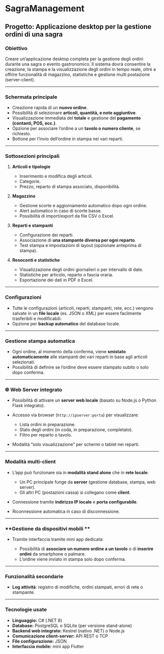 # SagraManagement

##  **Progetto: Applicazione desktop per la gestione ordini di una sagra**

###  **Obiettivo**

Creare un’applicazione desktop completa per la gestione degli ordini durante una sagra o evento gastronomico.
Il sistema dovrà consentire la creazione, la stampa e la visualizzazione degli ordini in tempo reale, oltre a offrire funzionalità di magazzino, statistiche e gestione multi postazione (server-client).

---

###  **Schermata principale**

* Creazione rapida di un **nuovo ordine**.
* Possibilità di selezionare **articoli, quantità, e note aggiuntive**.
* Visualizzazione immediata del **totale** e gestione del **pagamento (contanti, POS, ecc.)**.
* Opzione per associare l’ordine a un **tavolo o numero cliente**, se richiesto.
* Bottone per l’invio dell’ordine in stampa nei vari reparti.

---

###  **Sottosezioni principali**

1. **Articoli e tipologie**

   * Inserimento e modifica degli articoli.
   * Categorie.
   * Prezzo, reparto di stampa associato, disponibilità.

2. **Magazzino**

   * Gestione scorte e aggiornamento automatico dopo ogni ordine.
   * Alert automatico in caso di scorte basse.
   * Possibilità di import/export da file CSV o Excel.

3. **Reparti e stampanti**

   * Configurazione dei reparti.
   * Associazione di **una stampante diversa per ogni reparto**.
   * Test stampa e impostazioni di layout (opzionale anteprima di stampa).

4. **Resoconti e statistiche**

   * Visualizzazione degli ordini giornalieri o per intervallo di date.
   * Statistiche per articolo, reparto o fascia oraria.
   * Esportazione dei dati in PDF o Excel.

---

###  **Configurazioni**

* Tutte le configurazioni (articoli, reparti, stampanti, rete, ecc.) vengono salvate in un **file locale** (es. JSON o XML) per essere facilmente trasferibili e modificabili.
* Opzione per **backup automatico** del database locale.

---

### **Gestione stampa automatica**

* Ogni ordine, al momento della conferma, viene **smistato automaticamente** alle stampanti dei vari reparti in base agli articoli selezionati.
* Possibilità di definire se l’ordine deve essere stampato subito o solo dopo conferma.

---

### 🌐 **Web Server integrato**

* Possibilità di attivare un **server web locale** (basato su Node.js o Python Flask integrato).
* Accesso via browser (`http://ipserver:porta`) per visualizzare:

  * Lista ordini in preparazione.
  * Stato degli ordini (in coda, in preparazione, completato).
  * Filtro per reparto o tavolo.
* Modalità “solo visualizzazione” per schermi o tablet nei reparti.

---

### **Modalità multi-client**

* L’app può funzionare sia in **modalità stand alone** che in **rete locale**:

  * Un PC principale funge da **server** (gestione database, stampa, web server).
  * Gli altri PC (postazioni cassa) si collegano come **client**.
* Connessione tramite **indirizzo IP locale** e **porta configurabile**.
* Riconnessione automatica in caso di disconnessione.

---

###  **Gestione da dispositivi mobili **

* Tramite interfaccia tramite mini app dedicata:

  * Possibilità di **associare un numero ordine a un tavolo** o di **inserire ordini** da smartphone o palmare.
  * L’ordine viene inviato in stampa solo dopo conferma.

---

###  **Funzionalità secondarie**

* **Log attività**: registro di modifiche, ordini stampati, errori di rete o stampante.

---

###  **Tecnologie usate**

* **Linguaggio:** C# (.NET 8)
* **Database:** PostgreSQL o SQLite (per versione stand-alone)
* **Backend web integrato:** Kestrel (nativo .NET) o Node.js
* **Comunicazione client-server:** API REST o TCP
* **File configurazione:** JSON
* **Interfaccia mobile:**  mini app Flutter


